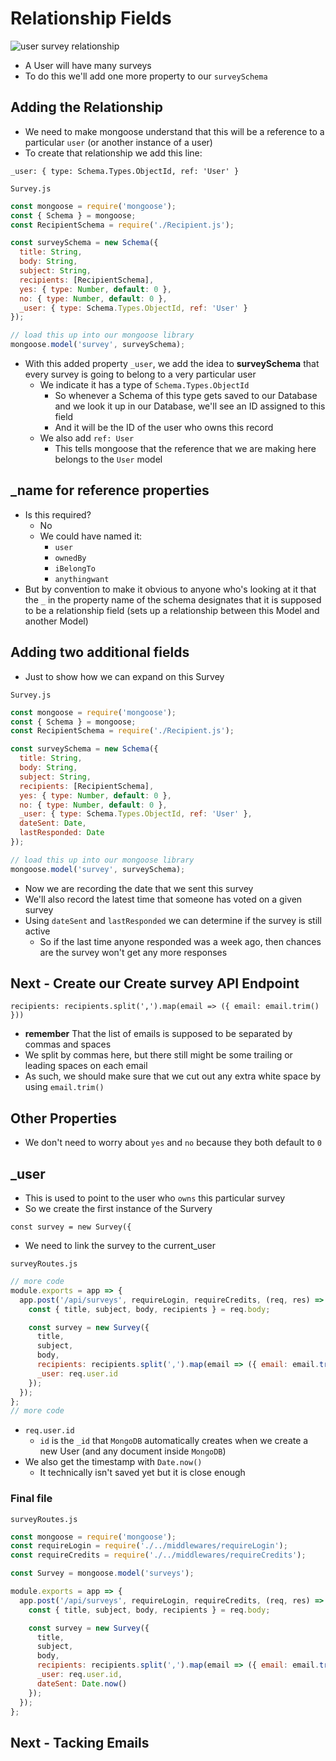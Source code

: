 # Relationship Fields
![user survey relationship](https://i.imgur.com/2u5eLEc.png)

* A User will have many surveys
* To do this we'll add one more property to our `surveySchema`

## Adding the Relationship
* We need to make mongoose understand that this will be a reference to a particular `user` (or another instance of a user)
* To create that relationship we add this line:

`_user: { type: Schema.Types.ObjectId, ref: 'User' }`

`Survey.js`

```js
const mongoose = require('mongoose');
const { Schema } = mongoose;
const RecipientSchema = require('./Recipient.js');

const surveySchema = new Schema({
  title: String,
  body: String,
  subject: String,
  recipients: [RecipientSchema],
  yes: { type: Number, default: 0 },
  no: { type: Number, default: 0 },
  _user: { type: Schema.Types.ObjectId, ref: 'User' }
});

// load this up into our mongoose library
mongoose.model('survey', surveySchema);
```

* With this added property `_user`, we add the idea to **surveySchema** that every survey is going to belong to a very particular user
    - We indicate it has a type of `Schema.Types.ObjectId`
        + So whenever a Schema of this type gets saved to our Database and we look it up in our Database, we'll see an ID assigned to this field
        + And it will be the ID of the user who owns this record
    - We also add `ref: User`
        + This tells mongoose that the reference that we are making here belongs to the `User` model

## _name for reference properties
* Is this required?
    - No
    - We could have named it:
        + `user`
        + `ownedBy`
        + `iBelongTo`
        + `anythingwant`
* But by convention to make it obvious to anyone who's looking at it that the `_` in the property name of the schema designates that it is supposed to be a relationship field (sets up a relationship between this Model and another Model)

## Adding two additional fields
* Just to show how we can expand on this Survey

`Survey.js`

```js
const mongoose = require('mongoose');
const { Schema } = mongoose;
const RecipientSchema = require('./Recipient.js');

const surveySchema = new Schema({
  title: String,
  body: String,
  subject: String,
  recipients: [RecipientSchema],
  yes: { type: Number, default: 0 },
  no: { type: Number, default: 0 },
  _user: { type: Schema.Types.ObjectId, ref: 'User' },
  dateSent: Date,
  lastResponded: Date
});

// load this up into our mongoose library
mongoose.model('survey', surveySchema);
```

* Now we are recording the date that we sent this survey
* We'll also record the latest time that someone has voted on a given survey
* Using `dateSent` and `lastResponded` we can determine if the survey is still active
    - So if the last time anyone responded was a week ago, then chances are the survey won't get any more responses

## Next - Create our Create survey API Endpoint
`recipients: recipients.split(',').map(email => ({ email: email.trim() }))`

* **remember** That the list of emails is supposed to be separated by commas and spaces
* We split by commas here, but there still might be some trailing or leading spaces on each email
* As such, we should make sure that we cut out any extra white space by using `email.trim()`

## Other Properties
* We don't need to worry about `yes` and `no` because they both default to `0`

## _user
* This is used to point to the user who `owns` this particular survey
* So we create the first instance of the Survery

`const survey = new Survey({`

* We need to link the survey to the current_user

`surveyRoutes.js`

```js
// more code
module.exports = app => {
  app.post('/api/surveys', requireLogin, requireCredits, (req, res) => {
    const { title, subject, body, recipients } = req.body;

    const survey = new Survey({
      title,
      subject,
      body,
      recipients: recipients.split(',').map(email => ({ email: email.trim() })),
      _user: req.user.id
    });
  });
};
// more code
```

* `req.user.id`
    - `id` is the `_id` that `MongoDB` automatically creates when we create a new User (and any document inside `MongoDB`)
* We also get the timestamp with `Date.now()`
  - It technically isn't saved yet but it is close enough

### Final file
`surveyRoutes.js`

```js
const mongoose = require('mongoose');
const requireLogin = require('./../middlewares/requireLogin');
const requireCredits = require('./../middlewares/requireCredits');

const Survey = mongoose.model('surveys');

module.exports = app => {
  app.post('/api/surveys', requireLogin, requireCredits, (req, res) => {
    const { title, subject, body, recipients } = req.body;

    const survey = new Survey({
      title,
      subject,
      body,
      recipients: recipients.split(',').map(email => ({ email: email.trim() })),
      _user: req.user.id,
      dateSent: Date.now()
    });
  });
};
```

## Next - Tacking Emails
